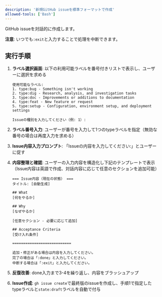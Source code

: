 ```yaml
---
description: '新規GitHub issueを標準フォーマットで作成'
allowed-tools: ['Bash']
---
```


GitHub issueを対話的に作成します。

**注意**: いつでも`:exit`と入力することで処理を中断できます。

## 実行手順

1. **ラベル選択画面**: 以下の利用可能ラベルを番号付きリストで表示し、ユーザーに選択を求める

   ```
   使用可能なラベル:
   1. type:bug - Something isn't working
   2. type:dig - Research, analysis, and investigation tasks
   3. type:doc - Improvements or additions to documentation
   4. type:feat - New feature or request
   5. type:setup - Configuration, environment setup, and deployment settings

   Issueの種別を入力してください（例: 1）:
   ```

2. **ラベル番号入力**: ユーザーが番号を入力して1つのtypeラベルを指定（無効な番号の場合は再度入力を求める）

3. **Issue内容入力プロンプト**: 「Issueの内容を入力してください:」とユーザーに促す

4. **内容整理と確認**: ユーザーの入力内容を構造化し下記のテンプレートで表示（Issue内容は英語で作成、対話内容に応じて任意のセクションを追加可能）

   ```
   === Issue内容（現在の状態） ===
   タイトル: [自動生成]

   ## What
   [何をやるか]

   ## Why
   [なぜやるか]

   [任意セクション - 必要に応じて追加]

   ## Acceptance Criteria
   [受け入れ条件]

   ===========================

   追加・修正がある場合は内容を入力してください。
   完了の場合は「:done」と入力してください。
   中断する場合は「:exit」と入力してください。
   ```

5. **反復改善**: done入力まで3-4を繰り返し、内容をブラッシュアップ

6. **Issue作成**: `gh issue create`で最終版のissueを作成し、手順1で指定したtypeラベルと`state:draft`ラベルを自動で付与
